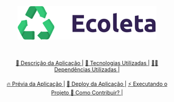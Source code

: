<div align="center" style="margin-bottom: 50px;">
  <img alt="logo ecoleta" src="./img/logo.svg" width="auto" heigth="auto"/>
</div>

<div style="margin: 50px;">
</div>

<div align="center" style="margin: 20px;">
  <p align="center" >
    <a href="#descricao-da-aplicacao"> 🎯 Descrição da Aplicação </a> |
    <a href="#tecnologias-utilizadas"> 🚀 Tecnologias Utilizadas </a> |
    <a href="#tecnologias-usadas"> 👨‍🚀 Dependências Utilizadas </a> |
  </p>
</div>

<div align="center" style="margin: 20px;">
  <p align="center" >
    <a href="#prévia-da-aplicação"> 🔥 Prévia da Aplicação </a> |    
    <a href="#deploy-da-aplicação"> 🔨 Deploy da Aplicação </a> |
    <a href="#executando-o-projeto"> ⚡ Executando o Projeto </a> 
    <a href="#como-contribuir?"> 🤔 Como Contribuir? </a> |    
  </p>
</div>
